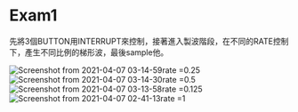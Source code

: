 # Exam1
先將3個BUTTON用INTERRUPT來控制，接著進入製波階段，在不同的RATE控制下，產生不同比例的梯形波，最後sample他。

![Screenshot from 2021-04-07 03-14-59](https://user-images.githubusercontent.com/74852896/113850968-93e0b880-97cd-11eb-8772-44fbba064478.png)rate =0.25
![Screenshot from 2021-04-07 03-14-30](https://user-images.githubusercontent.com/74852896/113850972-94794f00-97cd-11eb-98ae-1a7d16e2b836.png)rate =0.5
![Screenshot from 2021-04-07 03-13-58](https://user-images.githubusercontent.com/74852896/113850974-95aa7c00-97cd-11eb-8db5-8116c825b7c9.png)rate =0.125
![Screenshot from 2021-04-07 02-41-13](https://user-images.githubusercontent.com/74852896/113850979-96dba900-97cd-11eb-9568-a67737c03ba5.png)rate =1


